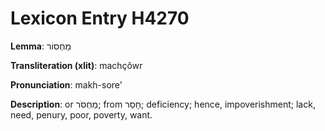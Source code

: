 # Lexicon Entry H4270

**Lemma**: מַחְסוֹר

**Transliteration (xlit)**: machçôwr

**Pronunciation**: makh-sore'

**Description**:
or מַחְסֹר; from חָסֵר; deficiency; hence, impoverishment; lack, need, penury, poor, poverty, want.
